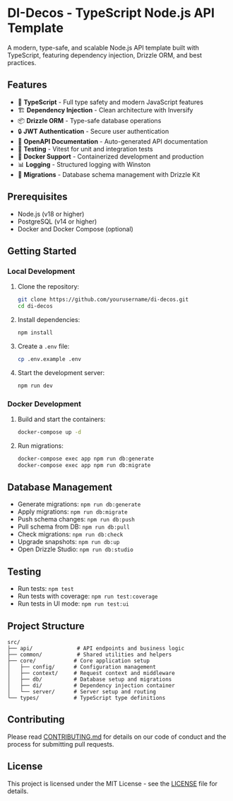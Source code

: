 # DI-Decos - TypeScript Node.js API Template

A modern, type-safe, and scalable Node.js API template built with TypeScript, featuring dependency injection, Drizzle ORM, and best practices.

## Features

- 🚀 **TypeScript** - Full type safety and modern JavaScript features
- 🏗️ **Dependency Injection** - Clean architecture with Inversify
- 📦 **Drizzle ORM** - Type-safe database operations
- 🔒 **JWT Authentication** - Secure user authentication
- 📝 **OpenAPI Documentation** - Auto-generated API documentation
- 🧪 **Testing** - Vitest for unit and integration tests
- 🐳 **Docker Support** - Containerized development and production
- 📊 **Logging** - Structured logging with Winston
- 🔄 **Migrations** - Database schema management with Drizzle Kit

## Prerequisites

- Node.js (v18 or higher)
- PostgreSQL (v14 or higher)
- Docker and Docker Compose (optional)

## Getting Started

### Local Development

1. Clone the repository:
   ```bash
   git clone https://github.com/yourusername/di-decos.git
   cd di-decos
   ```

2. Install dependencies:
   ```bash
   npm install
   ```

3. Create a `.env` file:
   ```bash
   cp .env.example .env
   ```

4. Start the development server:
   ```bash
   npm run dev
   ```

### Docker Development

1. Build and start the containers:
   ```bash
   docker-compose up -d
   ```

2. Run migrations:
   ```bash
   docker-compose exec app npm run db:generate
   docker-compose exec app npm run db:migrate
   ```

## Database Management

- Generate migrations: `npm run db:generate`
- Apply migrations: `npm run db:migrate`
- Push schema changes: `npm run db:push`
- Pull schema from DB: `npm run db:pull`
- Check migrations: `npm run db:check`
- Upgrade snapshots: `npm run db:up`
- Open Drizzle Studio: `npm run db:studio`

## Testing

- Run tests: `npm test`
- Run tests with coverage: `npm run test:coverage`
- Run tests in UI mode: `npm run test:ui`

## Project Structure

```
src/
├── api/              # API endpoints and business logic
├── common/           # Shared utilities and helpers
├── core/            # Core application setup
│   ├── config/      # Configuration management
│   ├── context/     # Request context and middleware
│   ├── db/          # Database setup and migrations
│   ├── di/          # Dependency injection container
│   └── server/      # Server setup and routing
└── types/           # TypeScript type definitions
```

## Contributing

Please read [CONTRIBUTING.md](CONTRIBUTING.md) for details on our code of conduct and the process for submitting pull requests.

## License

This project is licensed under the MIT License - see the [LICENSE](LICENSE) file for details. 
